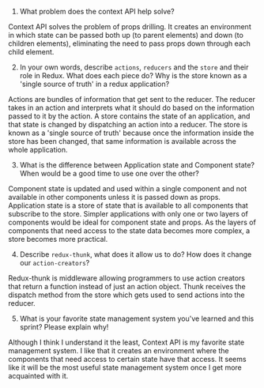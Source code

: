 1. What problem does the context API help solve?

Context API solves the problem of props drilling. It creates an environment in which state can be passed both up (to parent elements) and down (to children elements), eliminating the need to pass props down through each child element.

2. In your own words, describe `actions`, `reducers` and the `store` and their role in Redux. What does each piece do? Why is the store known as a 'single source of truth' in a redux application?

Actions are bundles of information that get sent to the reducer. The reducer takes in an action and interprets what it should do based on the information passed to it by the action. A store contains the state of an application, and that state is changed by dispatching an action into a reducer. The store is known as a 'single source of truth' because once the information inside the store has been changed, that same information is available across the whole application.

3. What is the difference between Application state and Component state? When would be a good time to use one over the other?

Component state is updated and used within a single component and not available in other components unless it is passed down as props. Application state is a store of state that is available to all components that subscribe to the store. Simpler applications with only one or two layers of components would be ideal for component state and props. As the layers of components that need access to the state data becomes more complex, a store becomes more practical.

4. Describe `redux-thunk`, what does it allow us to do? How does it change our `action-creators`?

Redux-thunk is middleware allowing programmers to use action creators that return a function instead of just an action object. Thunk receives the dispatch method from the store which gets used to send actions into the reducer.

5. What is your favorite state management system you've learned and this sprint? Please explain why!

Although I think I understand it the least, Context API is my favorite state management system. I like that it creates an environment where the components that need access to certain state have that access. It seems like it will be the most useful state management system once I get more acquainted with it.
